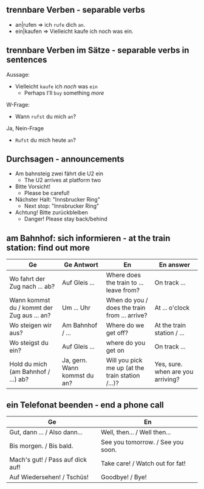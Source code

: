 ## trennbare Verben - separable verbs

- an|rufen => ich `rufe` dich `an`.
- ein|kaufen => Vielleicht kaufe ich noch was ein.

## trennbare Verben im Sätze - separable verbs in sentences
Aussage:
- Vielleicht `kaufe` ich _noch_ was `ein`
    - Perhaps I'll `buy` something _more_

W-Frage:
- Wann `rufst` du mich `an`?

Ja, Nein-Frage
- `Rufst` du mich heute `an`?

## Durchsagen - announcements

- Am bahnsteig zwei fährt die U2 ein
    - The U2 arrives at platform two
- Bitte Vorsicht!
    - Please be careful!
- Nächster Halt: "Innsbrucker Ring"
    - Next stop: "Innsbrucker Ring"
- Achtung! Bitte zurückbleiben
    - Danger! Please stay back/behind

## am Bahnhof: sich informieren - at the train station: find out more


| Ge                                         | Ge Antwort                   | En                                               | En answer                         |
|--------------------------------------------|------------------------------|--------------------------------------------------|-----------------------------------|
| Wo fahrt der Zug nach ... ab?              | Auf Gleis ...                | Where does the train to ... leave from?          | On track ...                      |
| Wann kommst du / kommt der Zug aus ... an? | Um ... Uhr                   | When do you / does the train from ... arrive?    | At ... o'clock                    |
| Wo steigen wir aus?                        | Am Bahnhof / ...             | Where do we get off?                             | At the train station / ...        |
| Wo steigst du ein?                         | Auf Gleis ...                | where do you get on                              | On track ...                      |
| Hold du mich (am Bahnhof / ...) ab?        | Ja, gern. Wann kommst du an? | Will you pick me up (at the train station /...)? | Yes, sure. when are you arriving? |

## ein Telefonat beenden - end a phone call


| Ge                                | En                                 |
|-----------------------------------|------------------------------------|
| Gut, dann ... / Also dann...      | Well, then... / Well then...       |
| Bis morgen. / Bis bald.           | See you tomorrow. / See you soon.  |
| Mach's gut! / Pass auf dick auf!  | Take care! / Watch out for fat!    |
| Auf Wiedersehen! / Tschüs!        | Goodbye! / Bye!                    |



